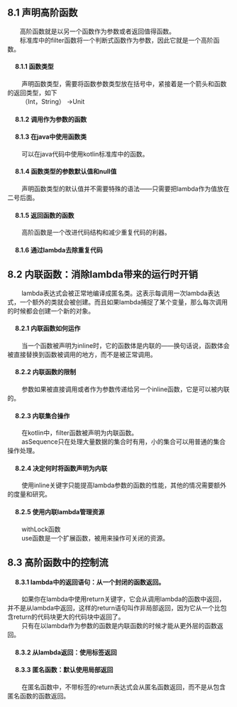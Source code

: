 ## 8.1 声明高阶函数
&emsp;&emsp;高阶函数就是以另一个函数作为参数或者返回值得函数。  
&emsp;&emsp;标准库中的filter函数将一个判断式函数作为参数，因此它就是一个高阶函数。
#### &emsp; 8.1.1 函数类型
&emsp;&emsp; 声明函数类型，需要将函数参数类型放在括号中，紧接着是一个箭头和函数的返回类型，如下   
&emsp;&emsp; （Int，String） ->Unit
#### &emsp; 8.1.2 调用作为参数的函数
#### &emsp; 8.1.3 在java中使用函数类
&emsp;&emsp; 可以在java代码中使用kotlin标准库中的函数。
#### &emsp; 8.1.4 函数类型的参数默认值和null值
&emsp;&emsp; 声明函数类型的默认值并不需要特殊的语法——只需要把lambda作为值放在二号后面。
#### &emsp; 8.1.5 返回函数的函数
&emsp;&emsp; 高阶函数是一个改进代码结构和减少重复代码的利器。
#### &emsp; 8.1.6 通过lambda去除重复代码
## 8.2 内联函数：消除lambda带来的运行时开销
&emsp;&emsp; lambda表达式会被正常地编译成匿名类。这表示每调用一次lambda表达式，一个额外的类就会被创建。而且如果lambda捕捉了某个变量，那么每次调用的时候都会创建一个新的对象。
#### &emsp; 8.2.1 内联函数如何运作
&emsp;&emsp; 当一个函数被声明为inline时，它的函数体是内联的——换句话说，函数体会被直接替换到函数被调用的地方，而不是被正常调用。
#### &emsp; 8.2.2 内联函数的限制
&emsp;&emsp; 参数如果被直接调用或者作为参数传递给另一个inline函数，它是可以被内联的。
#### &emsp; 8.2.3 内联集合操作
&emsp;&emsp; 在kotlin中，filter函数被声明为内联函数。  
&emsp;&emsp; asSequence只在处理大量数据的集合时有用，小的集合可以用普通的集合操作处理。
#### &emsp; 8.2.4 决定何时将函数声明为内联
&emsp;&emsp; 使用inline关键字只能提高lambda参数的函数的性能，其他的情况需要额外的度量和研究。
#### &emsp; 8.2.5 使用内联lambda管理资源
&emsp;&emsp; withLock函数  
&emsp;&emsp; use函数是一个扩展函数，被用来操作可关闭的资源。
## 8.3 高阶函数中的控制流
#### &emsp; 8.3.1 lambda中的返回语句：从一个封闭的函数返回。
&emsp;&emsp; 如果你在lambda中使用return关键字，它会从调用lambda的函数中返回，并不是从lambda中返回，这样的return语句叫作非局部返回，因为它从一个比包含return的代码块更大的代码块中返回了。  
&emsp;&emsp; 只有在以lambda作为参数的函数是内联函数的时候才能从更外层的函数返回。
#### &emsp; 8.3.2 从lambda返回：使用标签返回
#### &emsp; 8.3.3 匿名函数：默认使用局部返回
&emsp;&emsp; 在匿名函数中，不带标签的return表达式会从匿名函数返回，而不是从包含匿名函数的函数返回。